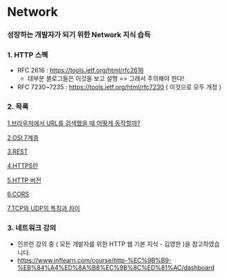 # Network
### 성장하는 개발자가 되기 위한 Network 지식 습득

### 1. HTTP 스펙

- RFC 2616 : https://tools.ietf.org/html/rfc2616
  - 대부분 블로그들은 이것을 보고 설명 => 그래서 주의해야 한다!
- RFC 7230~7235 : https://tools.ietf.org/html/rfc7230 ( 이것으로 모두 개정 )



### 2. 목록

[1.브라우저에서 URL를 검색했을 때 어떻게 동작할까?](./list/브라우저-동작방식.md)

[2.OSI 7계층](./list/OSI-7계층.md)

[3.REST](./list/REST.md)

[4.HTTPS란](./list/HTTPS란.md)

[5.HTTP 버전](./list/HTTP-버전.md)

[6.CORS](./list/CORS.md)

[7.TCP와 UDP의 특징과 차이](./list/TCP와-UDP의-특징과-차이.md)



### 3. 네트워크 강의

- 인프런 강의 중 ( 모든 개발자를 위한 HTTP 웹 기본 지식 - 김영한 )을 참고하였습니다.
- https://www.inflearn.com/course/http-%EC%9B%B9-%EB%84%A4%ED%8A%B8%EC%9B%8C%ED%81%AC/dashboard
